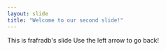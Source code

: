 ```yaml
---
layout: slide
title: "Welcome to our second slide!"
---
```

This is frafradb's slide
Use the left arrow to go back!
